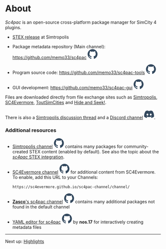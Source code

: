 # About

*Sc4pac* is an open-source cross-platform package manager for SimCity 4 plugins.

- [STEX release](https://community.simtropolis.com/files/file/36700-sc4pac-mod-manager/) at Simtropolis

- Package metadata repository (Main channel): https://github.com/memo33/sc4pac ![github](_github.svg)

- Program source code: https://github.com/memo33/sc4pac-tools ![github](_github.svg)

- GUI development: https://github.com/memo33/sc4pac-gui ![github](_github.svg)

Files are downloaded directly from file exchange sites
such as [Simtropolis](https://simtropolis.com/),
[SC4Evermore](https://www.sc4evermore.com/),
[ToutSimCities](https://www.toutsimcities.com/)
and [Hide and Seek!](http://hide-inoki.com/).

There is also a [Simtropolis discussion thread](https://community.simtropolis.com/forums/topic/762677-sc4pac-lets-write-our-own-package-manager/)
and a [Discord channel](https://discord.com/channels/383313438065033228/1176574445188550656) ![discord](_discord.svg).

### Additional resources

- [Simtropolis channel](https://github.com/sebamarynissen/simtropolis-channel) ![github](_github.svg)
  contains many packages for community-created STEX content
  (enabled by default).
  See also the topic about the [*sc4pac* STEX integration](https://community.simtropolis.com/forums/topic/763620-simtropolis-x-sc4pac-a-new-way-to-install-plugins/).

- [SC4Evermore channel](https://github.com/SC4Evermore/sc4pac-channel) ![github](_github.svg)
  for additional content from SC4Evermore.
  To enable, add this URL to your Channels:
  ```
  https://sc4evermore.github.io/sc4pac-channel/channel/
  ```

- [**Zasco**'s sc4pac channel](https://github.com/Zasco/sc4pac-channel) ![github](_github.svg)
  contains many additional packages not found in the default channel

- [YAML editor for sc4pac](https://github.com/noah-severyn/YamlEditorForSc4pac) ![github](_github.svg)
  by **nos.17**
  for interactively creating metadata files


---
Next up: [Highlights](packages.md)
